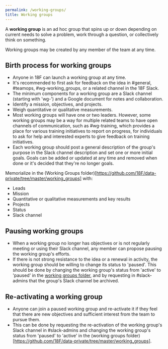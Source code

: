 ```yaml
---
permalink: /working-groups/
title: Working groups
---
```

A **working group** is an ad hoc group that spins up or down depending on
current needs to solve a problem, work through a question, or collectively
think on something.

Working groups may be created by any member of the team at any time.

## Birth process for working groups
* Anyone in 18F can launch a working group at any time.  
* It's recommended to first ask for feedback on the idea in #general, #teamops, #wg-working_groups, or a related channel in the 18F Slack.  
* The minimum components for a working group are a Slack channel (starting with 'wg-') and a Google document for notes and collaboration.  
* Identify a mission, objectives, and projects.  
* Weigh quantitative or qualitative measurements.  
* Most working groups will have one or two leaders. However, some working groups
may be a way for multiple related teams to have open channels of communication,
such as #wg-training, which provides a place for various training initiatives
to report on progress, for individuals to ask for help and interested experts
to give feedback on training initiatives.
* Each working group should post a general description of the group's purpose in the Slack channel description and set one or more initial goals. Goals can be added or updated at any time and removed when done or it's decided that they're no longer goals.

Memorialize in the (Working Groups folder)[https://github.com/18F/data-private/tree/master/working_groups] with:

* Leads
* Mission
* Quantitative or qualitative measurements and key results 
* Projects
* Status
* Slack channel

## Pausing working groups
* When a working group no longer has objectives or is not regularly meeting or using their Slack channel, any member can propose pausing the working group's efforts.
* If there is not strong resistance to the idea or a renewal in activity, the working group should be willing to change its status to 'paused'. This should be done by changing the working group's status from 'active' to 'paused' in the [working groups folder](https://github.com/18F/data-private/tree/master/working_groups), and by requesting in #slack-admins that the group's Slack channel be archived.  

## Re-activating a working group
* Anyone can join a paused working group and re-activate it if they feel that there are new objectives and sufficient interest from the team to pursue them.  
* This can be done by requesting the re-activation of the working group's Slack channel in #slack-admins and changing the working group's status from 'paused' to 'active' in the (working groups folder)[https://github.com/18F/data-private/tree/master/working_groups].  
